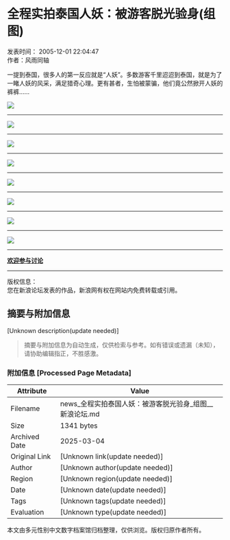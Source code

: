 # 全程实拍泰国人妖：被游客脱光验身(组图)

发表时间： 2005-12-01 22:04:47  
作者：风雨同轴 

一提到泰国，很多人的第一反应就是“人妖”。多数游客千里迢迢到泰国，就是为了一睹人妖的风采，满足猎奇心理。更有甚者，生怕被蒙骗，他们竟公然掀开人妖的裤裤……

![](http://image2.sina.com.cn/dy/upload/12/252/20051201/111/22280/22280.jpg)

---

![](http://image2.sina.com.cn/dy/upload/12/252/20051201/111/22280/22281.jpg)

---

![](http://image2.sina.com.cn/dy/upload/12/252/20051201/111/22280/22282.jpg)

---

![](http://image2.sina.com.cn/dy/upload/12/252/20051201/111/22280/22283.jpg)

---

![](http://image2.sina.com.cn/dy/upload/12/252/20051201/111/22280/22284.jpg)

---

![](http://image2.sina.com.cn/dy/upload/12/252/20051201/111/22280/22285.jpg)

---

![](http://image2.sina.com.cn/dy/upload/12/252/20051201/111/22280/22286.jpg)

---

![](http://image2.sina.com.cn/dy/upload/12/252/20051201/111/22280/22287.jpg)

---

[**欢迎参与讨论**](http://forum.news.sina.com.cn/cgi-bin/view.cgi?gid=12&fid=252&thread=22280&date=20051201#post)

---

版权信息：  
您在新浪论坛发表的作品，新浪网有权在网站内免费转载或引用。
<!-- tcd_original_link http://news.sina.com.cn/bbs/p/2005/1201/22222292.html?from=wap -->


## 摘要与附加信息

<!-- tcd_abstract -->
[Unknown description(update needed)]
<!-- tcd_abstract_end -->

> 摘要与附加信息为自动生成，仅供检索与参考。如有错误或遗漏（未知），请协助编辑指正，不胜感激。

### 附加信息 [Processed Page Metadata]

| Attribute       | Value                                  |
|-----------------|----------------------------------------|
| Filename        | news_全程实拍泰国人妖：被游客脱光验身_组图__新浪论坛.md                             |
| Size            | 1341 bytes                           |
| Archived Date   | 2025-03-04                             |
| Original Link   | [Unknown link(update needed)]                       |
| Author          | [Unknown author(update needed)]                               |
| Region          | [Unknown region(update needed)]                               |
| Date            | [Unknown date(update needed)]                                 |
| Tags            | [Unknown tags(update needed)]                                 |
| Evaluation            | [Unknown type(update needed)]                                 |
<!-- tcd_table_end -->

本文由多元性别中文数字档案馆归档整理，仅供浏览。版权归原作者所有。

